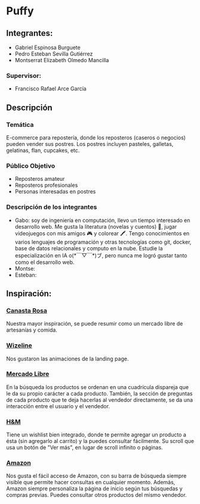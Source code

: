 # Puffy

## Integrantes:
- Gabriel Espinosa Burguete
- Pedro Esteban Sevilla Gutiérrez
- Montserrat Elizabeth Olmedo Mancilla

### Supervisor:
- Francisco Rafael Arce García

## Descripción

### Temática
E-commerce para repostería, donde los reposteros (caseros o negocios) pueden vender sus postres. Los postres incluyen pasteles, galletas, gelatinas, flan, cupcakes, etc.

### Público Objetivo
- Reposteros amateur
- Reposteros profesionales
- Personas interesadas en postres

### Descripción de los integrantes
- Gabo: soy de ingeniería en computación, llevo un tiempo interesado en desarrollo web. Me gusta la literatura (novelas y cuentos) 📖, jugar videojuegos con mis amigos 🎮 y colorear 🖍. Tengo conocimientos en varios lenguajes de programación y otras tecnologías como git, docker, base de datos relacionales y computo en la nube. Estudie la especialización en IA o(\*￣▽￣\*)ブ, pero nunca me logró gustar tanto como el desarrollo web.
- Montse:
- Esteban: 

## Inspiración:
### [Canasta Rosa](https://canastarosa.com/)
Nuestra mayor inspiración, se puede resumir como un mercado libre de artesanías y comida.

### [Wizeline](https://www.wizeline.com/)
Nos gustaron las animaciones de la landing page.

### [Mercado Libre](https://articulo.mercadolibre.com.mx/)
En la búsqueda los productos se ordenan en una cuadrícula dispareja que le da su propio carácter a cada producto. También, la sección de preguntas de cada producto que te deja hacerlas al vendedor directamente, se da una interacción entre el usuario y el vendedor.

### [H&M](https://www2.hm.com/es_mx/)
Tiene un wishlist bien integrado, donde te permite agregar un producto a ésta (sin agregarlo al carrito) y la puedes consultar fácilmente. Su scroll que usa un botón de "Ver más", en lugar de scroll infinito o páginas.

### [Amazon](https://www.amazon.com.mx/)
Nos gusta el fácil acceso de Amazon, con su barra de búsqueda siempre visible que permite hacer consultas en cualquier momento. Además, Amazon siempre personaliza la página de inicio según tus búsquedas y compras previas. Puedes consultar otros productos del mismo vendedor.

